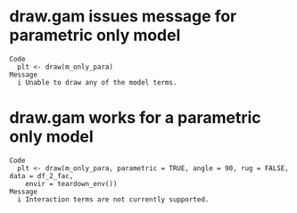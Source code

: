 # draw.gam issues message for parametric only model

    Code
      plt <- draw(m_only_para)
    Message
      i Unable to draw any of the model terms.

# draw.gam works for a parametric only model

    Code
      plt <- draw(m_only_para, parametric = TRUE, angle = 90, rug = FALSE, data = df_2_fac,
        envir = teardown_env())
    Message
      i Interaction terms are not currently supported.

